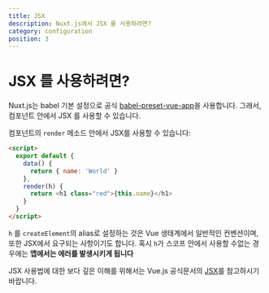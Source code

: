 ```yaml
---
title: JSX
description: Nuxt.js에서 JSX 를 사용하려면?
category: configuration
position: 3
---
```


# JSX 를 사용하려면?

Nuxt.js는 babel 기본 설정으로 공식 [babel-preset-vue-app](https://github.com/vuejs/babel-preset-vue-app)을 사용합니다. 그래서, 컴포넌트 안에서 JSX 를 사용할 수 있습니다.

컴포넌트의 `render` 메소드 안에서 JSX를 사용할 수 있습니다:

```html
<script>
  export default {
    data() {
      return { name: 'World' }
    },
    render(h) {
      return <h1 class="red">{this.name}</h1>
    }
  }
</script>
```

<div class="Alert Alert--orange">

`h` 를 `createElement`의 alias로 설정하는 것은 Vue 생태계에서 일반적인 컨벤션이며, 또한 JSX에서 요구되는 사항이기도 합니다. 혹시 `h`가 스코프 안에서 사용할 수없는 경우에는 **앱에서는 에러를 발생시키게 됩니다**

</div>

JSX 사용법에 대한 보다 깊은 이해를 위해서는 Vue.js 공식문서의 [JSX](https://kr.vuejs.org/v2/guide/render-function.html#JSX)를 참고하시기 바랍니다.
